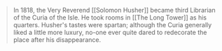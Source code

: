 
> In 1818, the Very Reverend [[Solomon Husher]] became third Librarian of the Curia of the Isle. He took rooms in [[The Long Tower]] as his quarters. Husher's tastes were spartan; although the Curia generally liked a little more luxury, no-one ever quite dared to redecorate the place after his disappearance.


